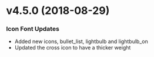 # v4.5.0 (2018-08-29)

### Icon Font Updates

* Added new icons, bullet_list, lightbulb and lightbulb_on
* Updated the cross icon to have a thicker weight



